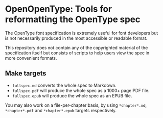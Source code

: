 # OpenOpenType: Tools for reformatting the OpenType spec

The OpenType font specification is extremely useful for font developers but is not necessarily produced in the most accessible or readable format.

This repository does not contain any of the copyrighted material of the specification itself but consists of scripts to help users view the spec in more convenient formats.

## Make targets

* `fullspec.md` converts the whole spec to Markdown.
* `fullspec.pdf` will produce the whole spec as a 1000+ page PDF file.
* `fullspec.epub` will produce the whole spec as an EPUB file.

You may also work on a file-per-chapter basis, by using `*chapter*.md`, `*chapter*.pdf` and `*chapter*.epub` targets respectively.